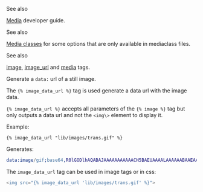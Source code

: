 See also

[Media](/id/doc_developerguide_media#guide-media) developer guide.

See also

[Media classes](/id/doc_developerguide_media#guide-media-classes) for some options that are only available in mediaclass files.

See also

[image](/id/doc_template_tag_tag_image), [image\_url](/id/doc_template_tag_tag_image_url) and [media](/id/doc_template_tag_tag_media) tags.

Generate a `data:` url of a still image.

The `{% image_data_url %}` tag is used generate a data url with the image data.

`{% image_data_url %}` accepts all parameters of the `{% image %}` tag but only outputs a data url and not the `<img\>` element to display it.

Example:


```django
{% image_data_url "lib/images/trans.gif" %}
```

Generates:


```erlang
data:image/gif;base64,R0lGODlhAQABAJAAAAAAAAAAACH5BAEUAAAALAAAAAABAAEAAAICRAEAOw==
```

The `image_data_url` tag can be used in image tags or in css:


```erlang
<img src="{% image_data_url 'lib/images/trans.gif' %}">
```